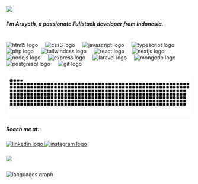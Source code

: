 <div align="left">
<!-- <img src="https://media.tenor.com/FiwBsAKUe2wAAAAi/fischl-eyepatch.gif" width="100"/> -->
  <img src="https://media3.giphy.com/media/v1.Y2lkPTc5MGI3NjExNjZwYTU5aTd5aG0yZTZncXphc2s3eGcxeWVobHE2ZDU2c2ZzY2F0bCZlcD12MV9pbnRlcm5hbF9naWZfYnlfaWQmY3Q9Zw/xdiE2V3iVGUWZpzr5S/giphy.gif" width="1000" />
  <h5>I'm Arxycth, a passionate Fullstack developer from Indonesia.</h5>
</div>

###

<br clear="both">

<div align="left">
  <img src="https://skillicons.dev/icons?i=html" height="40" alt="html5 logo"  />
  <img width="12" />
  <img src="https://skillicons.dev/icons?i=css" height="40" alt="css3 logo"  />
  <img width="12" />
  <img src="https://skillicons.dev/icons?i=js" height="40" alt="javascript logo"  />
  <img width="12" />
  <img src="https://skillicons.dev/icons?i=ts" height="40" alt="typescript logo"  />
  <img width="12" />
  <img src="https://skillicons.dev/icons?i=php" height="40" alt="php logo"  />
  <img width="12" />
  <img src="https://skillicons.dev/icons?i=tailwind" height="40" alt="tailwindcss logo"  />
  <img width="12" />
  <img src="https://skillicons.dev/icons?i=react" height="40" alt="react logo"  />
  <img width="12" />
  <img src="https://skillicons.dev/icons?i=nextjs" height="40" alt="nextjs logo"  />
  <img width="12" />
  <img src="https://skillicons.dev/icons?i=nodejs" height="40" alt="nodejs logo"  />
  <img width="12" />
  <img src="https://skillicons.dev/icons?i=express" height="40" alt="express logo"  />
  <img width="12" />
  <img src="https://skillicons.dev/icons?i=laravel" height="40" alt="laravel logo"  />
  <img width="12" />
  <img src="https://skillicons.dev/icons?i=mongodb" height="40" alt="mongodb logo"  />
  <img width="12" />
  <img src="https://skillicons.dev/icons?i=postgres" height="40" alt="postgresql logo"  />
  <img width="12" />
  <img src="https://skillicons.dev/icons?i=git" height="40" alt="git logo"  />
</div>

###

<picture>
  <source media="(prefers-color-scheme: dark)" srcset="https://raw.githubusercontent.com/arxycth/arxycth/output/github-contribution-grid-snake-dark.svg">
  <source media="(prefers-color-scheme: light)" srcset="https://raw.githubusercontent.com/arxycth/arxycth/output/github-contribution-grid-snake.svg">
  <img alt="github contribution grid snake animation" src="https://raw.githubusercontent.com/arxycth/arxycth/output/github-contribution-grid-snake.svg">
</picture>

###

<h5 align="left">Reach me at:</h5>

###

<div align="left">
  <a href="https://www.linkedin.com/in/dimas-adiluhur/" target="_blank">
    <img src="https://raw.githubusercontent.com/maurodesouza/profile-readme-generator/master/src/assets/icons/social/linkedin/default.svg" width="52" height="40" alt="linkedin logo"  />
  </a>
  <a href="https://www.instagram.com/dimasdlhr/" target="_blank">
    <img src="https://raw.githubusercontent.com/maurodesouza/profile-readme-generator/master/src/assets/icons/social/instagram/default.svg" width="52" height="40" alt="instagram logo"  />
  </a>
</div>

###

<img src="https://komarev.com/ghpvc/?username=arxycth&style=for-the-badge" />

###

<div align="left">
  <img src="https://github-readme-stats.vercel.app/api/top-langs?username=arxycth&locale=en&hide_title=false&layout=compact&card_width=320&langs_count=5&theme=dark&hide_border=true&order=2" height="150" alt="languages graph"  />
</div>

###

